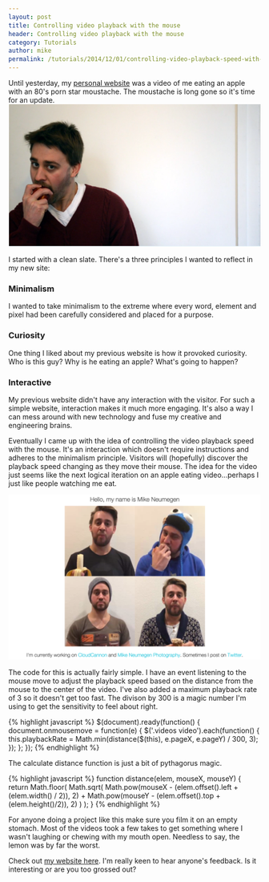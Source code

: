 ```yaml
---
layout: post
title: Controlling video playback with the mouse
header: Controlling video playback with the mouse
category: Tutorials
author: mike
permalink: /tutorials/2014/12/01/controlling-video-playback-speed-with-the-mouse.html 
---
```


Until yesterday, my [personal website](http://mikeneumegen.com) was a video of me eating an apple with an 80's porn star moustache. The moustache is long gone so it's time for an update. <a href="https://vimeo.com/50588111"><img src="/img/blog/video-playback/old.png" alt="old mikeneumegen.com page"></a>

I started with a clean slate. There's a three principles I wanted to reflect in my new site:

### Minimalism
I wanted to take minimalism to the extreme where every word, element and pixel had been carefully considered and placed for a purpose.

### Curiosity
One thing I liked about my previous website is how it provoked curiosity. Who is this guy? Why is he eating an apple? What's going to happen?

### Interactive
My previous website didn't have any interaction with the visitor. For such a simple website, interaction makes it much more engaging. It's also a way I can mess around with new technology and fuse my creative and engineering brains.

Eventually I came up with the idea of controlling the video playback speed with the mouse. It's an interaction which doesn't require instructions and adheres to the minimalism principle. Visitors will (hopefully) discover the playback speed changing as they move their mouse. The idea for the video just seems like the next logical iteration on an apple eating video...perhaps I just like people watching me eat.

<a href="http://mikeneumegen.com"><img src="/img/blog/video-playback/new.png" alt="new mikeneumegen.com page"></a>

The code for this is actually fairly simple. I have an event listening to the mouse move to adjust the playback speed based on the distance from the mouse to the center of the video. I've also added a maximum playback rate of 3 so it doesn't get too fast. The divison by 300 is a magic number I'm using to get the sensitivity to feel about right.

{% highlight javascript %}
$(document).ready(function() {
    document.onmousemove = function(e) {
        $('.videos video').each(function() {
            this.playbackRate = Math.min(distance($(this), e.pageX, e.pageY) / 300, 3);
        });
    };
});
{% endhighlight %}

The calculate distance function is just a bit of pythagorus magic.

{% highlight javascript %}
function distance(elem, mouseX, mouseY) {
    return Math.floor(
        Math.sqrt(
            Math.pow(mouseX - (elem.offset().left + (elem.width() / 2)), 2) +
            Math.pow(mouseY - (elem.offset().top + (elem.height()/2)), 2)
        )
    );
}
{% endhighlight %}

For anyone doing a project like this make sure you film it on an empty stomach. Most of the videos took a few takes to get something where I wasn't laughing or chewing with my mouth open. Needless to say, the lemon was by far the worst.

Check out [my website here](http://mikeneumegen.com). I'm really keen to hear anyone's feedback. Is it interesting or are you too grossed out?
